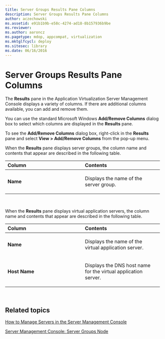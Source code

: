 ```yaml
---
title: Server Groups Results Pane Columns
description: Server Groups Results Pane Columns
author: aczechowski
ms.assetid: e91b1b9b-e58c-4274-ad18-8b157936b9be
ms.reviewer:
ms.author: aaroncz
ms.pagetype: mdop, appcompat, virtualization
ms.mktglfcycl: deploy
ms.sitesec: library
ms.date: 06/16/2016
---
```



# Server Groups Results Pane Columns


The **Results** pane in the Application Virtualization Server Management Console displays a variety of columns. If there are additional columns available, you can add and remove them.

You can use the standard Microsoft Windows **Add/Remove Columns** dialog box to select which columns are displayed in the **Results** pane.

To see the **Add/Remove Columns** dialog box, right-click in the **Results** pane and select **View &gt; Add/Remove Columns** from the pop-up menu.

When the **Results** pane displays server groups, the column name and contents that appear are described in the following table.

<table>
<colgroup>
<col width="50%" />
<col width="50%" />
</colgroup>
<thead>
<tr class="header">
<th align="left">Column</th>
<th align="left">Contents</th>
</tr>
</thead>
<tbody>
<tr class="odd">
<td align="left"><p><strong>Name</strong></p></td>
<td align="left"><p>Displays the name of the server group.</p></td>
</tr>
</tbody>
</table>

 

When the **Results** pane displays virtual application servers, the column name and contents that appear are described in the following table.

<table>
<colgroup>
<col width="50%" />
<col width="50%" />
</colgroup>
<thead>
<tr class="header">
<th align="left">Column</th>
<th align="left">Contents</th>
</tr>
</thead>
<tbody>
<tr class="odd">
<td align="left"><p><strong>Name</strong></p></td>
<td align="left"><p>Displays the name of the virtual application server.</p></td>
</tr>
<tr class="even">
<td align="left"><p><strong>Host Name</strong></p></td>
<td align="left"><p>Displays the DNS host name for the virtual application server.</p></td>
</tr>
</tbody>
</table>

 

## Related topics


[How to Manage Servers in the Server Management Console](how-to-manage-servers-in-the-server-management-console.md)

[Server Management Console: Server Groups Node](server-management-console-server-groups-node.md)

 

 





